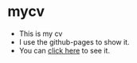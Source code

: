# mycv
- This is my cv 
- I use the github-pages to show it.
- You can [click here](https://shenyubin.github.io/mycv/) to see it.

